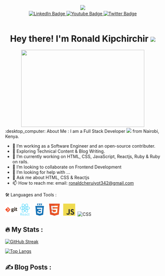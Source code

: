 
<div id="header" align="center" color="black">
  <img src="https://media1.giphy.com/media/UcK7JalnjCz0k/giphy.gif?cid=ecf05e47u1q5rirnrflsax54srsaaq9wsg6oel2873i7f902&rid=giphy.gif&ct=g" width="100"/>
  
  <div id="badges">
  <a href="https://www.linkedin.com/in/ronald-kipchirchir-034983246/">
    <img src="https://img.shields.io/badge/LinkedIn-blue?style=for-the-badge&logo=linkedin&logoColor=white,ho" alt="LinkedIn Badge"/>
  </a>
  <a href="https://www.youtube.com/channel/UCoO82bia4WfA19iLEVUX2iw">
    <img src="https://img.shields.io/badge/YouTube-red?style=for-the-badge&logo=youtube&logoColor=white" alt="Youtube Badge"/>
  </a>
  <a href="https://twitter.com/Ronaah_254/">
    <img src="https://img.shields.io/badge/Twitter-blue?style=for-the-badge&logo=twitter&logoColor=white" alt="Twitter Badge"/>
  </a>
</div>
 <img src="https://komarev.com/ghpvc/?username=McRonaah&style=flat-square&color=blue" alt=""/>
  <h1>
  Hey there! I'm Ronald Kipchirchir
  <img src="https://media.giphy.com/media/hvRJCLFzcasrR4ia7z/giphy.gif" width="30px"/>
</h1>
</div>
<div align="center">
  <img src="https://media.giphy.com/media/dWesBcTLavkZuG35MI/giphy.gif" width="400" height="250"/>
</div>
:desktop_computer: About Me :
I am a Full Stack Developer <img src="https://media.giphy.com/media/WUlplcMpOCEmTGBtBW/giphy.gif" width="30"> from Nairobi, Kenya.

- :telescope: I’m working as a Software Engineer and an open-source contributer.
- :seedling: Exploring Technical Content & Blog Writing.
- 🔭 I’m currently working on HTML, CSS, JavaScript, Reactjs, Ruby & Ruby on rails.
- 👯 I’m looking to collaborate on Frontend Development
- 🤔 I’m looking for help with ...
- 💬 Ask me about HTML, CSS & Reactjs
- 📫 How to reach me: email: ronaldcheruiyot342@gmail.com

:hammer_and_wrench: Languages and Tools :
<div>
  <img src="https://github.com/devicons/devicon/blob/master/icons/git/git-original-wordmark.svg" title="Git" **alt="Git" width="40" height="40"/>
  <img src="https://github.com/devicons/devicon/blob/master/icons/react/react-original-wordmark.svg" title="React" alt="React" width="40" height="40"/>&nbsp;
  <img src="https://github.com/devicons/devicon/blob/master/icons/css3/css3-plain-wordmark.svg"  title="CSS3" alt="CSS" width="40" height="40"/>&nbsp;
  <img src="https://github.com/devicons/devicon/blob/master/icons/html5/html5-original.svg" title="HTML5" alt="HTML" width="40" height="40"/>&nbsp;
  <img src="https://github.com/devicons/devicon/blob/master/icons/javascript/javascript-original.svg" title="JavaScript" alt="JavaScript" width="40" height="40"/>&nbsp;
 <img src="https://www.martincap.io/images/icons/devicon/rails/rails-original-wordmark.svg"  title="CSS3" alt="CSS" width="40" height="40"/>&nbsp;
</div>

## :fire: My Stats :

[![GitHub Streak](http://github-readme-streak-stats.herokuapp.com?user=McRonaah&theme=dark&background=000000)](https://git.io/streak-stats)

[![Top Langs](https://github-readme-stats.vercel.app/api/top-langs/?username=McRonaah)](https://github.com/anuraghazra/github-readme-stats)

## :writing_hand: Blog Posts :

<!-- BLOG-POST-LIST:START -->
<!-- BLOG-POST-LIST:END -->

